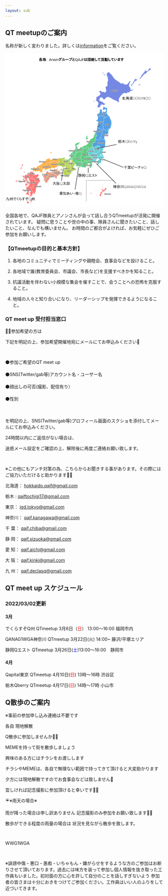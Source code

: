 ```yaml
---
layout: sub
---
```



## QT meetupのご案内

名称が新しく変わりました。詳しくは<a href="/information.html">information</a>をご覧ください。

<img src="assets/img/map.png" style="max-width:100%;">

全国各地で、QAJF隊員とアノンさんが会って話し合うQTmeetupが活発に開催されています。
疑問に思うことや世の中の事、隊員さんに聞きたいこと、話したいこと、なんでも構いません。
お時間のご都合がよければ、お気軽にぜひご参加をお願いします。

### 【QTmeetupの目的と基本方針】

1) 各地のコミュニティでミーティングや親睦会、食事会などを設けること。

2) 各地域で誰(教育委員会、市議会、市長など)を支援すべきかを知ること。

3) 抗議活動を伴わない小規模な集会を催すことで、会うことへの恐怖を克服すること。

4) 地域の人々と知り合いになり、リーダーシップを発揮できるようになること。



### QT meet up 受付担当窓口

💁‍♀️参加希望の方は

下記を明記の上、参加希望開催地宛にメールにてお申込みください💞

​

⚫️参加ご希望のQT meet up

⚫️SNS(Twitter/gab等)アカウント名・ユーザー名

⚫️顔出しの可否(撮影、配信有り）

⚫️性別

​

を明記の上、SNS(Twitter/gab等)プロフィール画面のスクショを添付してメールにてお申込みください。

24時間以内にご返信がない場合は、

迷惑メール設定をご確認の上、解除後に再度ご連絡お願い致します。

​

※この他にもアンチ対策の為、こちらからお聞きする事があります。その際にはご協力いただけると助かります🙏✨

北海道： <a href="mailto:hokkaido.qajf@gmail.com" target="_self">hokkaido.qajf@gmail.com</a>

栃木 :  <a href="mailto:qajftochigi17@gmail.com" target="_self">qajftochigi17@gmail.com</a>

東京：  <a href="mailto:jgd.tokyo@gmail.com" target="_self">jgd.tokyo@gmail.com</a>

神奈川： <a href="mailto:qajf.kanagawa@gmail.com" target="_self">qajf.kanagawa@gmail.com</a>

千 葉： <a href="mailto:qajf.chiba@gmail.com" target="_self">qajf.chiba@gmail.com</a>

静 岡： <a href="mailto:qajf.sizuoka@gmail.com" target="_self">qajf.sizuoka@gmail.com</a>

愛 知： <a href="mailto:qajf.aichi@gmail.com" target="_self">qajf.aichi@gmail.com</a>

大 阪： <a href="mailto:qajf.kinki@gmail.com" target="_self">qajf.kinki@gmail.com</a>

九 州： <a href="mailto:qajf.declasq@gmail.com" target="_self">qajf.declasq@gmail.com</a>

## QT meet up スケジュール

### 2022/03/02更新

#### 3月

でくらすぞQ州 QTmeetup
3月6日（<font color="#ff0000">日</font>）   13:00～16:00 福岡市内

QANAG1WGA神奈川 QTmeetup
3月22日(火) 14:00~ 藤沢/平塚エリア

静岡Qエスト QTmeetup
3月26日(<font color="#0000ff">土</font>)13:00〜16:00　静岡市

#### 4月

Qapital東京 QTmeetup 
4月10日(<font color="#ff0000">日</font>) 13時〜16時 渋谷区

栃木Qberry QTmeetup 
4月17日(<font color="#ff0000">日</font>) 14時〜17時 小山市



 


## Q散歩のご案内

※事前の参加申し込み連絡は不要です

   各自 現地解散

 

Q散歩に参加しませんか🐸🍿

MEMEを持って街を散歩しましょう

 

興味のある方にはチラシをお渡しします

 

チラシやMEMEは、各自で無理ない範囲で持ってきて頂けると大変助かります

 

夕方には現地解散ですのでお食事会などは致しません🙏

 

宜しければ記念撮影に参加頂けると幸いです🙏✨

 

 

 

☔️※雨天の場合※

 

雨が降った場合は申し訳ありません 記念撮影のみ参加をお願い致します🙇‍♀️

散歩ができる程度の​雨量の場合は 状況を見ながら散歩を致します。

​

 

 

WWG1WGA

​

 

 

※誹謗中傷・悪口・愚痴・いちゃもん・嫌がらせをするような方のご参加はお断りさせて頂いております。過去には味方を装って参加し個人情報を抜き取った工作員もいました。初対面の方に心を許して自分のことを話しすぎないよう 参加者の皆さまは十分におきをつけてご参加ください。工作員はいい人のふりをして近づいてきます。
 
